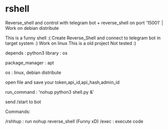 # rshell
Reverse_shell and control with telegram bot + reverse_shell on port '15001' | Work on debian distribute

This is a funny shell :(
Create Reverse_Shell and connect to telegram bot in target system :)
Work on linux
This is a old project
Not tested :)

depends : python3
library : os

package_manager : apt

os : linux, debian distribute

open file and save your token,api_id,api_hash,admin_id

run_command : 'nohup python3 shell.py &'

send /start to bot

Commands: 

/rshhup : run nohup reverse_shell (Funny xD)
/exec : execute code
